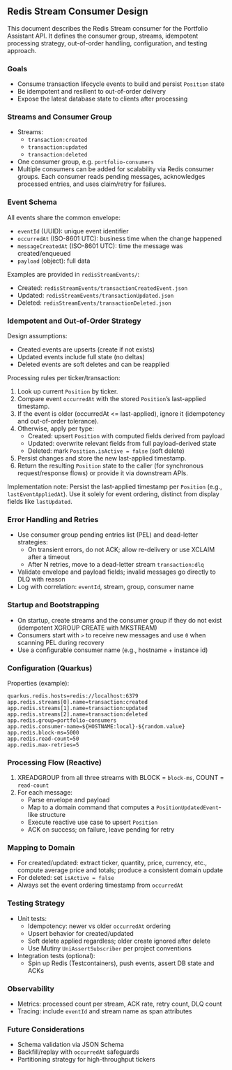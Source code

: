 ## Redis Stream Consumer Design

This document describes the Redis Stream consumer for the Portfolio Assistant API. It defines the consumer group, streams, idempotent processing strategy, out-of-order handling, configuration, and testing approach.

### Goals
- Consume transaction lifecycle events to build and persist `Position` state
- Be idempotent and resilient to out-of-order delivery
- Expose the latest database state to clients after processing

### Streams and Consumer Group
- Streams:
  - `transaction:created`
  - `transaction:updated`
  - `transaction:deleted`
- One consumer group, e.g. `portfolio-consumers`
- Multiple consumers can be added for scalability via Redis consumer groups. Each consumer reads pending messages, acknowledges processed entries, and uses claim/retry for failures.

### Event Schema
All events share the common envelope:
- `eventId` (UUID): unique event identifier
- `occurredAt` (ISO-8601 UTC): business time when the change happened
- `messageCreatedAt` (ISO-8601 UTC): time the message was created/enqueued
- `payload` (object): full data

Examples are provided in `redisStreamEvents/`:
- Created: `redisStreamEvents/transactionCreatedEvent.json`
- Updated: `redisStreamEvents/transactionUpdated.json`
- Deleted: `redisStreamEvents/transactionDeleted.json`

### Idempotent and Out-of-Order Strategy
Design assumptions:
- Created events are upserts (create if not exists)
- Updated events include full state (no deltas)
- Deleted events are soft deletes and can be reapplied

Processing rules per ticker/transaction:
1. Look up current `Position` by ticker.
2. Compare event `occurredAt` with the stored `Position`’s last-applied timestamp.
3. If the event is older (occurredAt <= last-applied), ignore it (idempotency and out-of-order tolerance).
4. Otherwise, apply per type:
   - Created: upsert `Position` with computed fields derived from payload
   - Updated: overwrite relevant fields from full payload-derived state
   - Deleted: mark `Position.isActive = false` (soft delete)
5. Persist changes and store the new last-applied timestamp.
6. Return the resulting `Position` state to the caller (for synchronous request/response flows) or provide it via downstream APIs.

Implementation note: Persist the last-applied timestamp per `Position` (e.g., `lastEventAppliedAt`). Use it solely for event ordering, distinct from display fields like `lastUpdated`.

### Error Handling and Retries
- Use consumer group pending entries list (PEL) and dead-letter strategies:
  - On transient errors, do not ACK; allow re-delivery or use XCLAIM after a timeout
  - After N retries, move to a dead-letter stream `transaction:dlq`
- Validate envelope and payload fields; invalid messages go directly to DLQ with reason
- Log with correlation: `eventId`, stream, group, consumer name

### Startup and Bootstrapping
- On startup, create streams and the consumer group if they do not exist (idempotent XGROUP CREATE with MKSTREAM)
- Consumers start with `>` to receive new messages and use `0` when scanning PEL during recovery
- Use a configurable consumer name (e.g., hostname + instance id)

### Configuration (Quarkus)
Properties (example):
```
quarkus.redis.hosts=redis://localhost:6379
app.redis.streams[0].name=transaction:created
app.redis.streams[1].name=transaction:updated
app.redis.streams[2].name=transaction:deleted
app.redis.group=portfolio-consumers
app.redis.consumer-name=${HOSTNAME:local}-${random.value}
app.redis.block-ms=5000
app.redis.read-count=50
app.redis.max-retries=5
```

### Processing Flow (Reactive)
1. XREADGROUP from all three streams with BLOCK = `block-ms`, COUNT = `read-count`
2. For each message:
   - Parse envelope and payload
   - Map to a domain command that computes a `PositionUpdatedEvent`-like structure
   - Execute reactive use case to upsert `Position`
   - ACK on success; on failure, leave pending for retry

### Mapping to Domain
- For created/updated: extract ticker, quantity, price, currency, etc., compute average price and totals; produce a consistent domain update
- For deleted: set `isActive = false`
- Always set the event ordering timestamp from `occurredAt`

### Testing Strategy
- Unit tests:
  - Idempotency: newer vs older `occurredAt` ordering
  - Upsert behavior for created/updated
  - Soft delete applied regardless; older create ignored after delete
  - Use Mutiny `UniAssertSubscriber` per project conventions
- Integration tests (optional):
  - Spin up Redis (Testcontainers), push events, assert DB state and ACKs

### Observability
- Metrics: processed count per stream, ACK rate, retry count, DLQ count
- Tracing: include `eventId` and stream name as span attributes

### Future Considerations
- Schema validation via JSON Schema
- Backfill/replay with `occurredAt` safeguards
- Partitioning strategy for high-throughput tickers



